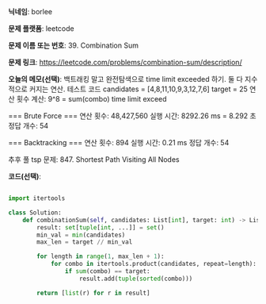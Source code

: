 **닉네임**: borlee

**문제 플랫폼**: leetcode

**문제 이름 또는 번호**: 39. Combination Sum

**문제 링크**: https://leetcode.com/problems/combination-sum/description/

**오늘의 메모(선택)**: 백트래킹 말고 완전탐색으로 time limit exceeded 하기. 둘 다 지수적으로 커지는 연산. 
테스트 코드 candidates = [4,8,11,10,9,3,12,7,6] target = 25
연산 횟수 계산: 9^8 = sum(combo)
time limit exceed

=== Brute Force ===
연산 횟수: 48,427,560
실행 시간: 8292.26 ms = 8.292 초
정답 개수: 54

=== Backtracking ===
연산 횟수: 894
실행 시간: 0.21 ms
정답 개수: 54

추후 풀 tsp 문제: 847. Shortest Path Visiting All Nodes

**코드(선택)**:

```python

import itertools

class Solution:
    def combinationSum(self, candidates: List[int], target: int) -> List[List[int]]:
        result: set[tuple[int, ...]] = set()
        min_val = min(candidates)
        max_len = target // min_val

        for length in range(1, max_len + 1):
            for combo in itertools.product(candidates, repeat=length):
                if sum(combo) == target:
                    result.add(tuple(sorted(combo))) 

        return [list(r) for r in result]
    
```


